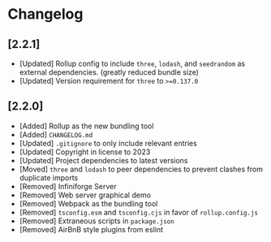 # Changelog

## [2.2.1]

- [Updated] Rollup config to include `three`, `lodash`, and `seedrandom` as external dependencies. (greatly reduced bundle size)
- [Updated] Version requirement for `three` to `>=0.137.0`

## [2.2.0]

- [Added] Rollup as the new bundling tool
- [Added] `CHANGELOG.md`
- [Updated] `.gitignore` to only include relevant entries
- [Updated] Copyright in license to 2023
- [Updated] Project dependencies to latest versions
- [Moved] `three` and `lodash` to peer dependencies to prevent clashes from duplicate imports
- [Removed] Infiniforge Server
- [Removed] Web server graphical demo
- [Removed] Webpack as the bundling tool
- [Removed] `tsconfig.esm` and `tsconfig.cjs` in favor of `rollup.config.js`
- [Removed] Extraneous scripts in `package.json`
- [Removed] AirBnB style plugins from eslint

